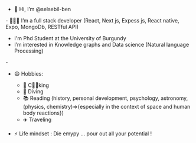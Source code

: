 - 👋 Hi, I’m @selsebil-ben
<!---  --->- 👩🏻‍💻 I’m a full stack developer (React, Next js, Expess js, React native, Expo, MongoDb, RESTful API)
- I'm Phd Student at the University of Burgundy
- I’m interested in Knowledge graphs and Data science (Natural language Processing)
<!---  -  I’m looking to collaborate on project merging web programming and data science
- 📫 How to reach me :
     - 📧 selsebilben.dev@gmail.com
   --->-    
- 😄 Hobbies: 
    - 🥗 C🍳🥘king
    - 🤿 Diving
    - 📚 Reading (history, personal development, psychology, astronomy, (physics, chemistry)=>{especially in the context of space and human body reactions})
    - ✈️ Traveling
    
- ⚡ Life mindset : Die emypy ... pour out all your potential !

<!---
selsebil-ben/selsebil-ben is a ✨ special ✨ repository because its `README.md` (this file) appears on your GitHub profile.
You can click the Preview link to take a look at your changes.
--->

